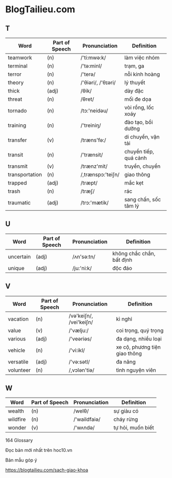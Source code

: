 # BlogTailieu.com

## T

| Word | Part of Speech | Pronunciation | Definition |
|------|----------------|---------------|------------|
| teamwork | (n) | /'ti:mwə:k/ | làm việc nhóm |
| terminal | (n) | /'tə:minl/ | trạm, ga |
| terror | (n) | /'terə/ | nỗi kinh hoàng |
| theory | (n) | /'θiəri/, /'θɪəri/ | lý thuyết |
| thick | (adj) | /θik/ | dày đặc |
| threat | (n) | /θret/ | mối đe dọa |
| tornado | (n) | /tɔ:'neidəu/ | vòi rồng, lốc xoáy |
| training | (n) | /'treiniŋ/ | đào tạo, bồi dưỡng |
| transfer | (v) | /træns'fə:/ | di chuyển, vận tải |
| transit | (n) | /'trænsit/ | chuyển tiếp, quá cảnh |
| transmit | (v) | /trænz'mit/ | truyền, chuyển |
| transportation | (n) | /,trænspɔ:'teiʃn/ | giao thông |
| trapped | (adj) | /træpt/ | mắc kẹt |
| trash | (n) | /træʃ/ | rác |
| traumatic | (adj) | /trɔ:'mætik/ | sang chấn, sốc tâm lý |

## U

| Word | Part of Speech | Pronunciation | Definition |
|------|----------------|---------------|------------|
| uncertain | (adj) | /ʌn'sə:tn/ | không chắc chắn, bất định |
| unique | (adj) | /ju:'ni:k/ | độc đáo |

## V

| Word | Part of Speech | Pronunciation | Definition |
|------|----------------|---------------|------------|
| vacation | (n) | /və'keiʃn/, /vei'keiʃn/ | kì nghỉ |
| value | (v) | /'vælju:/ | coi trọng, quý trọng |
| various | (adj) | /'veəriəs/ | đa dạng, nhiều loại |
| vehicle | (n) | /'vi:ikl/ | xe cộ, phương tiện giao thông |
| versatile | (adj) | /'və:sətl/ | đa năng |
| volunteer | (n) | /,vɔlən'tiə/ | tình nguyện viên |

## W

| Word | Part of Speech | Pronunciation | Definition |
|------|----------------|---------------|------------|
| wealth | (n) | /welθ/ | sự giàu có |
| wildfire | (n) | /'waildfaiə/ | cháy rừng |
| wonder | (v) | /'wʌndə/ | tự hỏi, muốn biết |

164 Glossary

Đọc bản mới nhất trên hoc10.vn

Bản mẫu góp ý

https://blogtailieu.com/sach-giao-khoa